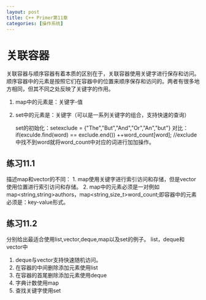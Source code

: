 ```yaml
---
layout: post
title: C++ Primer第11章
categories: [操作系统]
---
```


# 关联容器

关联容器与顺序容器有着本质的区别在于，关联容器使用关键字进行保存和访问。顺序容器中的元素是按照它们在容器中的位置来顺序保存和访问的。两者有很多地方相同，但其不同之处反映了关键字的作用。

1. map中的元素是：关键字-值
2. set中的元素是：关键字（可以是一系列关键字的组合，支持快速的查询）

	set的初始化：set<string>exclude = {"The","But","And","Or","An","but"}
	对比：if(exculde.find(word) == exclude.end()) ++word_count[word];
	//exclude中找不到word就将word_count中对应的词进行加加操作。

## 练习11.1
描述map和vector的不同：
	1. map使用关键字进行索引访问和存储，但是vector使用位置进行索引访问和存储。
	2. map中的元素必须是一对例如map<string,string>authors，map<string,size_t>word_count;即容器中的元素必须是：key-value形式。

## 练习11.2
分别给出最适合使用list,vector,deque,map以及set的例子。
list，deque和vector中       

1. deque与vector支持快速随机访问。
2. 在容器的中间删除添加元素使用list
3. 在容器的首尾删除添加元素使用deque
4. 字典计数使用map
5. 查找关键字使用set